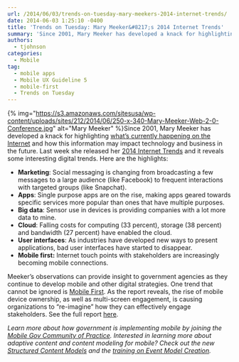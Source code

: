```yaml
---
url: /2014/06/03/trends-on-tuesday-mary-meekers-2014-internet-trends/
date: 2014-06-03 1:25:10 -0400
title: 'Trends on Tuesday: Mary Meeker&#8217;s 2014 Internet Trends'
summary: 'Since 2001, Mary Meeker has developed a knack for highlighting what&rsquo;s currently happening on the Internet and how this information may impact technology and business in the future. Last week she released her&nbsp;2014 Internet Trends and it reveals&nbsp;some interesting digital trends. Here are the highlights: Marketing: Social messaging is changing from'
authors:
  - tjohnson
categories:
  - Mobile
tag:
  - mobile apps
  - Mobile UX Guideline 5
  - mobile-first
  - Trends on Tuesday
---
```


{% img="https://s3.amazonaws.com/sitesusa/wp-content/uploads/sites/212/2014/06/250-x-340-Mary-Meeker-Web-2-0-Conference.jpg" alt="Mary Meeker" %}Since 2001, Mary Meeker has developed a knack for highlighting [what’s currently happening on the Internet](https://www.WHATEVER/2013/06/05/mary-meekers-internet-trends-report-2/) and how this information may impact technology and business in the future. Last week she released her [2014 Internet Trends](http://www.kpcb.com/internet-trends) and it reveals some interesting digital trends. Here are the highlights:

  * **Marketing**: Social messaging is changing from broadcasting a few messages to a large audience (like Facebook) to frequent interactions with targeted groups (like Snapchat).
  * **Apps**: Single purpose apps are on the rise, making apps geared towards specific services more popular than ones that have multiple purposes.
  * **Big data**: Sensor use in devices is providing companies with a lot more data to mine.
  * **Cloud**: Falling costs for computing (33 percent), storage (38 percent) and bandwidth (27 percent) have enabled the cloud.
  * **User interfaces**: As industries have developed new ways to present applications, bad user interfaces have started to disappear.
  * **Mobile first:** Internet touch points with stakeholders are increasingly becoming mobile connections.

Meeker’s observations can provide insight to government agencies as they continue to develop mobile and other digital strategies. One trend that cannot be ignored is [Mobile First](https://www.WHATEVER/2013/09/30/mobile-first/ "Mobile First"). As the report reveals, the rise of mobile device ownership, as well as multi-screen engagement, is causing organizations to &#8220;re-imagine&#8221; how they can effectively engage stakeholders. See the full report [here](http://www.kpcb.com/internet-trends "2014 Internet Trends Report").

_Learn more about how government is implementing mobile by joining the [Mobile Gov Community of Practice](https://www.WHATEVER/communities/mobile/ "Mobile"). Interested in learning more about adaptive content and content modeling for mobile? Check out the new [Structured Content Models](https://www.WHATEVER/2014/05/05/government-open-and-structured-content-models-are-here/ "Government Open and Structured Content Models Are Here!") and the [training on Event Model Creation](https://www.WHATEVER/event/what-structured-content-can-do-for-you-event-model/ "What Structured Content Can Do For You: Event Model")._